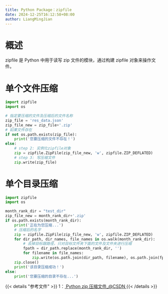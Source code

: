 ```yaml
---
title: Python Package：zipfile
date: 2024-12-25T16:12:58+08:00
author: LiangMingJian
---
```


# 概述

zipfile 是 Python 中用于读写 zip 文件的模块，通过构建 zipfile 对象来操作文件。

# 单个文件压缩

```python
import zipfile
import os

# 指定要压缩的文件及压缩后的文件名称
zip_file = 'res_data.json'
zip_file_new = zip_file+'.zip'
# 如果文件存在
if not os.path.exists(zip_file):
    print('您要压缩的文件不存在！')
else:
    # step 2: 实例化zipfile对象
    zip = zipfile.ZipFile(zip_file_new, 'w', zipfile.ZIP_DEFLATED)
    # step 3: 写压缩文件
    zip.write(zip_file)

```

# 单个目录压缩

```python
import zipfile
import os

month_rank_dir = "test_dir"
zip_file_new = month_rank_dir+'.zip'
if os.path.exists(month_rank_dir):
    print('正在为您压缩...')
    # 压缩后的名字
    zip = zipfile.ZipFile(zip_file_new, 'w', zipfile.ZIP_DEFLATED)
    for dir_path, dir_names, file_names in os.walk(month_rank_dir):
        # 去掉目标跟路径，只对目标文件夹下面的文件及文件夹进行压缩
        fpath = dir_path.replace(month_rank_dir, '')
        for filename in file_names:
            zip.write(os.path.join(dir_path, filename), os.path.join(fpath, filename))
    zip.close()
    print('该目录压缩成功！')
else:
    print('您要压缩的目录不存在...')

```

{{< details "参考文件" >}} 
1：[ Python zip 压缩文件_@CSDN ](https://blog.csdn.net/VinWqx/article/details/108842701)
{{< /details >}}
